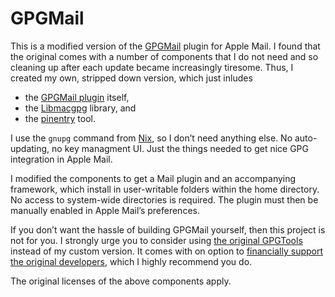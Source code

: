 GPGMail
=======

This is a modified version of the [GPGMail](https://github.com/GPGTools/GPGMail) plugin for 
Apple Mail. I found that the original comes with a number of components that I do not need 
and so cleaning up after each update became increasingly tiresome. Thus, I created my own, 
stripped down version, which just inludes
* the [GPGMail plugin](https://github.com/GPGTools/GPGMail) itself,
* the [Libmacgpg](https://github.com/GPGTools/Libmacgpg) library, and
* the [pinentry](https://github.com/matthewbauer/pinentry-mac.git) tool.

I use the `gnupg` command from [Nix](https://nixos.org), so I don’t need anything else. No 
auto-updating, no key managment UI. Just the things needed to get nice GPG integration in 
Apple Mail.

I modified the components to get a Mail plugin and an accompanying framework, which install 
in user-writable folders within the home directory. No access to system-wide directories is 
required. The plugin must then be manually enabled in Apple Mail’s preferences.

If you don’t want the hassle of building GPGMail yourself, then this project is not for you. 
I strongly urge you to consider using [the original GPGTools](https://gpgtools.org) instead 
of my custom version. It comes with on option to [financially support the original 
developers](https://gpgtools.org/faq), which I highly recommend you do.

The original licenses of the above components apply.
